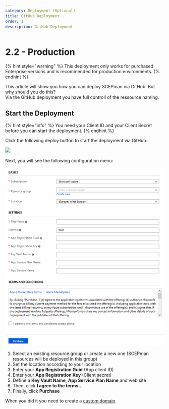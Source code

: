 ```yaml
---
category: Deployment (Optional)
title: GitHub Deployment
order: 1
description: GitHub Deployment
---
```


# 2.2 - Production

{% hint style="warning" %}
This deployment only works for purchased Enterprise versions and is recommended for production environments.
{% endhint %}

This article will show you how you can deploy SCEPman via GitHub. But why should you do this?  
Via the GitHub deployment you have full controll of the ressource naming.

## Start the Deployment

{% hint style="info" %}
You need your Client ID and your Client Secret before you can start the deployment.
{% endhint %}

Click the following deploy button to start the deployment via GitHub:

[![](http://azuredeploy.net/deploybutton.png)](https://portal.azure.com/#create/Microsoft.Template/uri/https%3A%2F%2Fraw.githubusercontent.com%2Fglueckkanja%2Fgk-scepman%2Fmaster%2Fazuredeploy.json)

Next, you will see the following configuration menu:

![](../../.gitbook/assets/scepman_optional1%20%281%29%20%281%29.png)

1. Select an existing resource group or create a new one \(SCEPman resources will be deployed in this group\)
2. Set the location according to your location
3. Enter your **App Registration Guid** \(App client ID\)
4. Enter your **App Registration Key** \(Client secret\)
5. Define a **Key Vault Name**, **App Service Plan Name** and web site
6. Then, click **I agree to the terms...**
7. Finally, click **Purchase**

When you did it you need to create a [custom domain](../03_customdomain.md).

